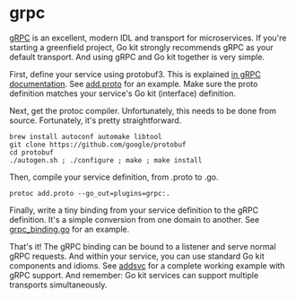 # grpc

[gRPC](http://www.grpc.io/) is an excellent, modern IDL and transport for microservices.
If you're starting a greenfield project, Go kit strongly recommends gRPC as your default transport.
And using gRPC and Go kit together is very simple.

First, define your service using protobuf3.
This is explained [in gRPC documentation](http://www.grpc.io/docs/#defining-a-service).
See [add.proto](https://github.com/guherbozdogan/kit/blob/ec8b02591ee873433565a1ae9d317353412d1d27/examples/addsvc/pb/add.proto) for an example.
Make sure the proto definition matches your service's Go kit (interface) definition.

Next, get the protoc compiler.
Unfortunately, this needs to be done from source.
Fortunately, it's pretty straightforward.

```
brew install autoconf automake libtool
git clone https://github.com/google/protobuf
cd protobuf
./autogen.sh ; ./configure ; make ; make install
```

Then, compile your service definition, from .proto to .go.

```
protoc add.proto --go_out=plugins=grpc:.
```

Finally, write a tiny binding from your service definition to the gRPC definition.
It's a simple conversion from one domain to another.
See [grpc_binding.go](https://github.com/guherbozdogan/kit/blob/ec8b02591ee873433565a1ae9d317353412d1d27/examples/addsvc/grpc_binding.go) for an example.

That's it!
The gRPC binding can be bound to a listener and serve normal gRPC requests.
And within your service, you can use standard Go kit components and idioms.
See [addsvc](https://github.com/guherbozdogan/kit/tree/master/examples/addsvc) for a complete working example with gRPC support.
And remember: Go kit services can support multiple transports simultaneously.
